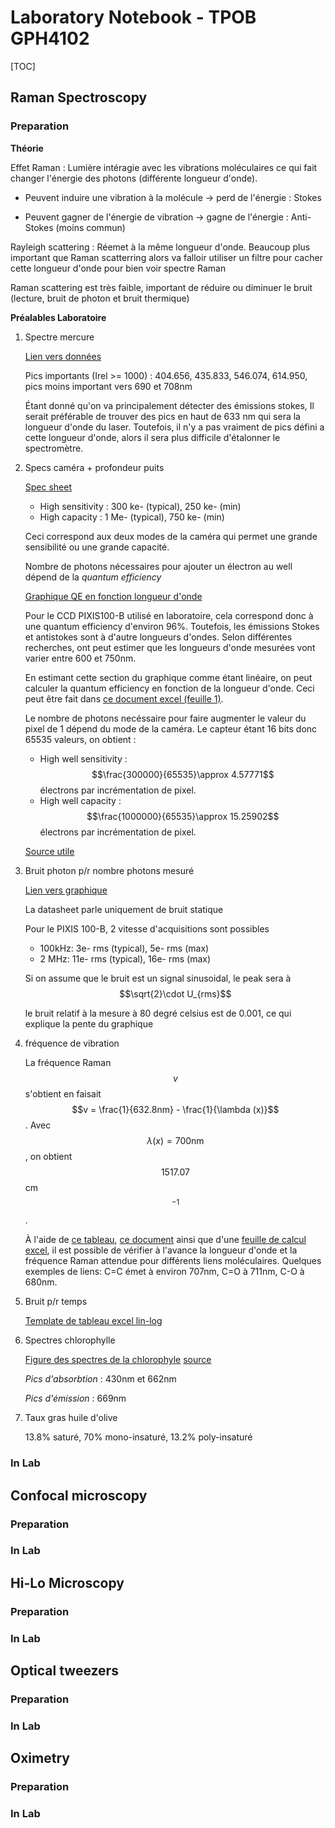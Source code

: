# Laboratory Notebook - TPOB GPH4102

[TOC]



## Raman Spectroscopy

### Preparation

**Théorie** 

Effet Raman : Lumière intéragie avec les vibrations moléculaires ce qui fait changer l'énergie des photons (différente longueur d'onde).

- Peuvent induire une vibration à la molécule -> perd de l'énergie : Stokes

- Peuvent gagner de l'énergie de vibration -> gagne de l'énergie : Anti-Stokes (moins commun)


Rayleigh scattering : Réemet à la même longueur d'onde. Beaucoup plus important que Raman scatterring alors va falloir utiliser un filtre pour cacher cette longueur d'onde pour bien voir spectre Raman

Raman scattering est très faible, important de réduire ou diminuer le bruit (lecture, bruit de photon et bruit thermique)



**Préalables Laboratoire**

1. Spectre mercure

   [Lien vers données](http://njsas.org/projects/atoms/spectral_lines/1/mercury_nist.html)

   Pics importants (Irel >= 1000) : 404.656, 435.833, 546.074, 614.950, pics moins important vers 690 et 708nm

   Étant donné qu'on va principalement détecter des émissions stokes, Il serait préférable de trouver des pics en haut de 633 nm qui sera la longueur d'onde du laser. Toutefois, il n'y a pas vraiment de pics défini a cette longueur d'onde, alors il sera plus difficile d'étalonner le spectromètre. 

2. Specs caméra + profondeur puits

   [Spec sheet](https://www.princetoninstruments.com/userfiles/files/assetLibrary/Datasheets/Princeton_Instruments_PIXIS_100_rev_5_1_10_22_14.pdf)

   - High sensitivity : 300 ke- (typical), 250 ke- (min)
   - High capacity : 1 Me- (typical), 750 ke- (min)

   Ceci correspond aux deux modes de la caméra qui permet une grande sensibilité ou une grande capacité.

   Nombre de photons nécessaires pour ajouter un électron au well dépend de la *quantum efficiency*

   [Graphique QE en fonction longueur d'onde](https://github.com/SebJercz/TPOB/blob/master/fig/raman/Screenshot%20at%202018-09-24%2013_24_29.png)

   Pour le CCD PIXIS100-B utilisé en laboratoire, cela correspond donc à une quantum efficiency d'environ 96%. Toutefois, les émissions Stokes et antistokes sont à d'autre longueurs d'ondes. Selon différentes recherches, ont peut estimer que les longueurs d'onde mesurées vont varier entre 600 et 750nm. 

   En estimant cette section du graphique comme étant linéaire, on peut calculer la quantum efficiency en fonction de la longueur d'onde. Ceci peut être fait dans [ce document excel (feuille 1)](https://docs.google.com/spreadsheets/d/1T_n07VUFYqAoMUErGHkXlpteVMmAV6pEA5eiwz1RgZs/edit#gid=0). 



   Le nombre de photons necéssaire pour faire augmenter le valeur du pixel de 1 dépend du mode de la caméra. Le capteur étant 16 bits donc 65535 valeurs, on obtient :

   - High well sensitivity : $$\frac{300000}{65535}\approx 4.57771$$ électrons par incrémentation de pixel.
   - High well capacity :  $$\frac{1000000}{65535}\approx 15.25902$$ électrons par incrémentation de pixel.



   [Source utile](https://www.ptgrey.com/white-paper/id/10912)

3. Bruit photon p/r nombre photons mesuré 

   [Lien vers graphique](https://github.com/SebJercz/TPOB/blob/master/fig/raman/noisevsphotons.png)

   La datasheet parle uniquement de bruit statique

   Pour le PIXIS 100-B, 2 vitesse d'acquisitions sont possibles

   - 100kHz: 3e- rms (typical), 5e- rms (max)
   - 2 MHz: 11e- rms (typical), 16e- rms (max)

   Si on assume que le bruit est un signal sinusoidal, le peak sera à $$\sqrt{2}\cdot U_{rms}$$

   le bruit relatif à la mesure à 80 degré celsius est de 0.001, ce qui explique la pente du graphique

4. fréquence de vibration

   La fréquence Raman $$v​$$ s'obtient en faisait $$v = \frac{1}{632.8nm} - \frac{1}{\lambda (x)}​$$ . Avec $$\lambda (x) = 700\text{nm}​$$, on obtient $$151 7.07​$$ cm$$^{-1}​$$. 

   À l'aide de [ce tableau](https://www.utsc.utoronto.ca/~traceslab/raman%20correlation%20table.pdf), [ce document](http://faculty.sites.uci.edu/chem2l/files/2011/03/RDGVibrationalSpec.pdf) ainsi que d'une [feuille de calcul excel](https://docs.google.com/spreadsheets/d/1T_n07VUFYqAoMUErGHkXlpteVMmAV6pEA5eiwz1RgZs/edit#gid=1008896699), il est possible de vérifier à l'avance la longueur d'onde et la fréquence Raman attendue pour différents liens moléculaires. Quelques exemples de liens: C=C émet à environ 707nm, C=O à 711nm, C-O à 680nm.

5. Bruit p/r temps

   [Template de tableau excel lin-log](https://docs.google.com/spreadsheets/d/1T_n07VUFYqAoMUErGHkXlpteVMmAV6pEA5eiwz1RgZs/edit#gid=1891590538)

6. Spectres chlorophylle

   [Figure des spectres de la chlorophyle](https://github.com/SebJercz/TPOB/blob/master/fig/raman/absorption.gif) [source](http://www.photosynthesis.ch/fluorescence.htm)

   *Pics d'absorbtion* : 430nm et 662nm

   *Pics d'émission* : 669nm

7. Taux gras huile d'olive

   13.8% saturé, 70% mono-insaturé, 13.2% poly-insaturé


### In Lab



## Confocal microscopy

### Preparation

### In Lab



## Hi-Lo Microscopy

### Preparation

### In Lab



## Optical tweezers

### Preparation

### In Lab



## Oximetry

### Preparation

### In Lab